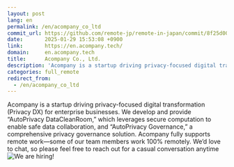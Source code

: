 ```yaml
---
layout: post
lang: en
permalink: /en/acompany_co_ltd
commit_url: https://github.com/remote-jp/remote-in-japan/commit/8f25d001baa0d95daa8c2cbce022cfcf2b47da47
date:       2025-01-29 15:53:08 +0900
link:       https://en.acompany.tech/
domain:     en.acompany.tech
title:      Acompany Co., Ltd.
description: 'Acompany is a startup driving privacy-focused digital transformation (Privacy DX) for enterprise businesses. We develop and provide “AutoPrivacy DataCleanRoom,” which leverages secure computation to enable safe data collaboration, and “AutoPrivacy Governance,” a comprehensive privacy governance solution. Acompany fully supports remote work—some of our team members work 100% remotely. We’d love to chat, so please feel free to reach out for a casual conversation anytime'
categories: full_remote
redirect_from:
  - /en/acompany_co_ltd
---
```


<p>Acompany is a startup driving privacy-focused digital transformation (Privacy DX) for enterprise businesses. We develop and provide “AutoPrivacy DataCleanRoom,” which leverages secure computation to enable safe data collaboration, and “AutoPrivacy Governance,” a comprehensive privacy governance solution. Acompany fully supports remote work—some of our team members work 100% remotely. We’d love to chat, so please feel free to reach out for a casual conversation anytime<img src="https://recruit.acompany.tech/" alt="We are hiring!" /></p>
